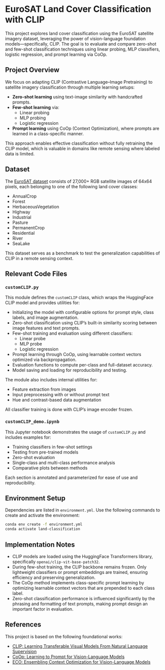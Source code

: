 # EuroSAT Land Cover Classification with CLIP

This project explores land cover classification using the EuroSAT satellite imagery dataset, leveraging the power of vision-language foundation models—specifically, CLIP. The goal is to evaluate and compare zero-shot and few-shot classification techniques using linear probing, MLP classifiers, logistic regression, and prompt learning via CoOp.

## Project Overview

We focus on adapting CLIP (Contrastive Language–Image Pretraining) to satellite imagery classification through multiple learning setups:

- **Zero-shot learning** using text-image similarity with handcrafted prompts.
- **Few-shot learning** via:
  - Linear probing
  - MLP probing
  - Logistic regression
- **Prompt learning** using CoOp (Context Optimization), where prompts are learned in a class-specific manner.

This approach enables effective classification without fully retraining the CLIP model, which is valuable in domains like remote sensing where labeled data is limited.

## Dataset

The [EuroSAT dataset](https://github.com/phelber/eurosat) consists of 27,000+ RGB satellite images of 64x64 pixels, each belonging to one of the following land cover classes:

- AnnualCrop
- Forest
- HerbaceousVegetation
- Highway
- Industrial
- Pasture
- PermanentCrop
- Residential
- River
- SeaLake

This dataset serves as a benchmark to test the generalization capabilities of CLIP in a remote sensing context.

## Relevant Code Files

### `customCLIP.py`

This module defines the `customCLIP` class, which wraps the HuggingFace CLIP model and provides utilities for:

- Initializing the model with configurable options for prompt style, class labels, and image augmentation.
- Zero-shot classification using CLIP’s built-in similarity scoring between image features and text prompts.
- Few-shot training and evaluation using different classifiers:
  - Linear probe
  - MLP probe
  - Logistic regression
- Prompt learning through CoOp, using learnable context vectors optimized via backpropagation.
- Evaluation functions to compute per-class and full-dataset accuracy.
- Model saving and loading for reproducibility and testing.

The module also includes internal utilities for:
- Feature extraction from images
- Input preprocessing with or without prompt text
- Hue and contrast-based data augmentation

All classifier training is done with CLIP’s image encoder frozen.

### `customCLIP_demo.ipynb`

This Jupyter notebook demonstrates the usage of `customCLIP.py` and includes examples for:

- Training classifiers in few-shot settings
- Testing from pre-trained models
- Zero-shot evaluation
- Single-class and multi-class performance analysis
- Comparative plots between methods

Each section is annotated and parameterized for ease of use and reproducibility.

## Environment Setup

Dependencies are listed in `environment.yml`. Use the following commands to create and activate the environment:

```bash
conda env create -f environment.yml
conda activate land-classification
```

## Implementation Notes

- CLIP models are loaded using the HuggingFace Transformers library, specifically `openai/clip-vit-base-patch32`.
- During few-shot training, the CLIP backbone remains frozen. Only lightweight classifiers or prompt embeddings are trained, ensuring efficiency and preserving generalization.
- The CoOp method implements class-specific prompt learning by optimizing learnable context vectors that are prepended to each class label.
- Zero-shot classification performance is influenced significantly by the phrasing and formatting of text prompts, making prompt design an important factor in evaluation.

## References

This project is based on the following foundational works:

- [CLIP: Learning Transferable Visual Models From Natural Language Supervision](https://arxiv.org/abs/2103.00020)
- [CoOp: Learning to Prompt for Vision-Language Models](https://arxiv.org/abs/2109.01134)
- [ECO: Ensembling Context Optimization for Vision-Language Models](https://arxiv.org/abs/2305.13827)
